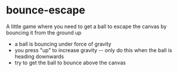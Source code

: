 # bounce-escape
A little game where you need to get a ball to escape the canvas by bouncing it from the ground up

+ a ball is bouncing under force of gravity
+ you press "up" to increase gravity -- only do this when the ball is heading downwards
+ try to get the ball to bounce above the canvas
